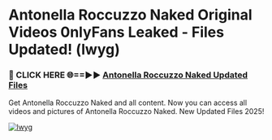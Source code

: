 # Antonella Roccuzzo Naked Original Videos 0nlyFans Leaked - Files Updated! (lwyg)

<h3>🔴 CLICK HERE 🌐==►► <a href="https://tinyurl.com/up5wt9bj" rel="nofollow">Antonella Roccuzzo Naked Updated Files</a></h3>

Get Antonella Roccuzzo Naked and all content. Now you can access all videos and pictures of Antonella Roccuzzo Naked. New Updated Files 2025!

[![lwyg](https://i.imgur.com/ABiUzMV.gif)](https://tinyurl.com/up5wt9bj)
